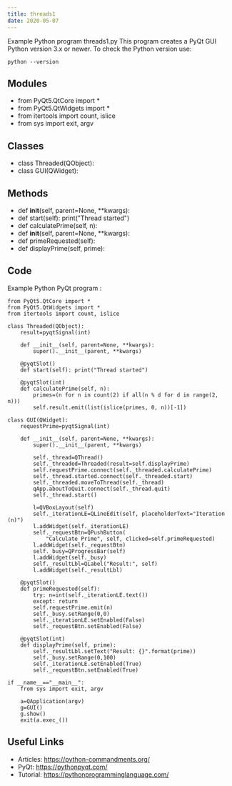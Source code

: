 ```yaml
---
title: threads1
date: 2020-05-07
---
```

Example Python program threads1.py
This program creates a PyQt GUI
Python version 3.x or newer.
To check the Python version use:

    python --version

## Modules

* from PyQt5.QtCore import *
* from PyQt5.QtWidgets import *
* from itertools import count, islice
* from sys import exit, argv

## Classes

* class Threaded(QObject):
* class GUI(QWidget):

## Methods

* def __init__(self, parent=None, **kwargs):
* def start(self): print("Thread started")
* def calculatePrime(self, n):
* def __init__(self, parent=None, **kwargs):
* def primeRequested(self):
* def displayPrime(self, prime):

## Code

Example Python PyQt program :

    from PyQt5.QtCore import *
    from PyQt5.QtWidgets import *
    from itertools import count, islice
    
    class Threaded(QObject):
        result=pyqtSignal(int)
    
        def __init__(self, parent=None, **kwargs):
            super().__init__(parent, **kwargs)
    
        @pyqtSlot()
        def start(self): print("Thread started")
    
        @pyqtSlot(int)
        def calculatePrime(self, n):
            primes=(n for n in count(2) if all(n % d for d in range(2, n)))
            self.result.emit(list(islice(primes, 0, n))[-1])
    
    class GUI(QWidget):
        requestPrime=pyqtSignal(int)
    
        def __init__(self, parent=None, **kwargs):
            super().__init__(parent, **kwargs)
    
            self._thread=QThread()
            self._threaded=Threaded(result=self.displayPrime)
            self.requestPrime.connect(self._threaded.calculatePrime)
            self._thread.started.connect(self._threaded.start)
            self._threaded.moveToThread(self._thread)
            qApp.aboutToQuit.connect(self._thread.quit)
            self._thread.start()
    
            l=QVBoxLayout(self)
            self._iterationLE=QLineEdit(self, placeholderText="Iteration (n)")
            l.addWidget(self._iterationLE)
            self._requestBtn=QPushButton(
                "Calculate Prime", self, clicked=self.primeRequested)
            l.addWidget(self._requestBtn)
            self._busy=QProgressBar(self)
            l.addWidget(self._busy)
            self._resultLbl=QLabel("Result:", self)
            l.addWidget(self._resultLbl)
    
        @pyqtSlot()
        def primeRequested(self):
            try: n=int(self._iterationLE.text())
            except: return
            self.requestPrime.emit(n)
            self._busy.setRange(0,0)
            self._iterationLE.setEnabled(False)
            self._requestBtn.setEnabled(False)
    
        @pyqtSlot(int)
        def displayPrime(self, prime):
            self._resultLbl.setText("Result: {}".format(prime))
            self._busy.setRange(0,100)
            self._iterationLE.setEnabled(True)
            self._requestBtn.setEnabled(True)
    
    if __name__=="__main__":
        from sys import exit, argv
    
        a=QApplication(argv)
        g=GUI()
        g.show()
        exit(a.exec_())

## Useful Links

- Articles: https://python-commandments.org/
- PyQt: https://pythonpyqt.com/
- Tutorial: https://pythonprogramminglanguage.com/
